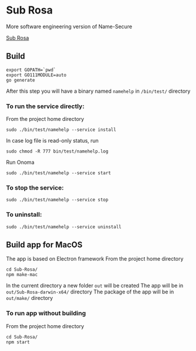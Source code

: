 # Sub Rosa
More software engineering version of Name-Secure

[Sub Rosa](https://en.wikipedia.org/wiki/Sub_rosa)

## Build
```
export GOPATH=`pwd`
export GO111MODULE=auto
go generate
```
After this step you will have a binary named ```namehelp``` in ```/bin/test/``` directory

### To run the service directly:
From the project home directory
```
sudo ./bin/test/namehelp --service install
```

In case log file is read-only status, run
```
sudo chmod -R 777 bin/test/namehelp.log
```
Run Onoma
```
sudo ./bin/test/namehelp --service start
```

### To stop the service:
```
sudo ./bin/test/namehelp --service stop
```

### To uninstall:
```
sudo ./bin/test/namehelp --service uninstall
```

## Build app for MacOS
The app is based on Electron framework
From the project home directory
```
cd Sub-Rosa/
npm make-mac
```
In the current directory a new folder ```out``` will be created
The app will be in ```out/Sub-Rosa-darwin-x64/``` directory
The package of the app will be in ```out/make/``` directory

### To run app without building
From the project home directory
```
cd Sub-Rosa/
npm start
```